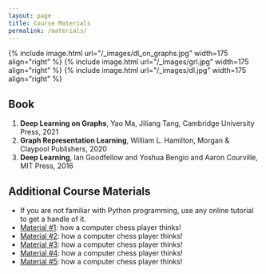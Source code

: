 ```yaml
---
layout: page
title: Course Materials
permalink: /materials/
---
```


{% include image.html url="/_images/dl_on_graphs.jpg" width=175 align="right" %}
{% include image.html url="/_images/grl.jpg" width=175 align="right" %}
{% include image.html url="/_images/dl.jpg" width=175 align="right" %}

## Book

1. **Deep Learning on Graphs**, Yao Ma, Jiliang Tang, Cambridge University Press, 2021
2. **Graph Representation Learning**, William L. Hamilton, Morgan & Claypool Publishers, 2020
3. **Deep Learning**, Ian Goodfellow and Yoshua Bengio and Aaron Courville, MIT Press, 2016

## Additional Course Materials

* If you are not familiar with Python programming, use any online tutorial to get a handle of it.
* [Material #1](http://www.example.com/): how a computer chess player thinks!
* [Material #2](http://www.example.com/): how a computer chess player thinks!
* [Material #3](http://www.example.com/): how a computer chess player thinks!
* [Material #4](http://www.example.com/): how a computer chess player thinks!
* [Material #5](http://www.example.com/): how a computer chess player thinks!
